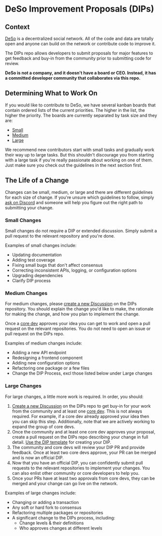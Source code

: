 # DeSo Improvement Proposals (DIPs)

## Context

[DeSo](deso.org) is a decentralized social network. All of the code
and data are totally open and anyone can build on the network or
contribute code to improve it.

The DIPs repo allows developers to submit proposals for major features to get feedback and
buy-in from the community prior to submitting code for review.

 **DeSo is not a company, and it doesn't have a board or CEO. Instead,
 it has a committed developer community that collaborates via this repo.**

## Determining What to Work On

If you would like to contribute to DeSo, we have several kanban boards that contain
ordered lists of the current priorities. The higher in the list, the
higher the priority. The boards are currently separated by task size and they are:
- [Small](https://github.com/orgs/deso-protocol/projects/3)
- [Medium](https://github.com/orgs/deso-protocol/projects/2)
- [Large](https://github.com/orgs/deso-protocol/projects/1)

We recommend new contributors start with small tasks and gradually work their way
up to large tasks. But this shouldn't discourage you from starting with a large task
if you're  really passionate about working on one of them. Just make sure you check
out the guidelines in the next section first.

## The Life of a Change

Changes can be small, medium, or large and there are different guidelines 
for each size of change. If you're unsure which guidelines to follow, simply 
[ask on Discord](https://discord.gg/deso) and someone will help you 
figure out the right path to submitting your change.

### Small Changes

Small changes do not require a DIP or extended discussion. Simply submit a pull request to the relevant repository
and you're done.

Examples of small changes include:
- Updating documentation
- Adding test coverage
- Fixing small bugs that don't affect consensus
- Correcting inconsistent APIs, logging, or configuration options
- Upgrading dependencies
- Clarify DIP process

### Medium Changes

For medium changes, please [create a new Discussion](https://github.com/deso-protocol/dips/discussions/new)
on the DIPs repository. You should explain the change you'd like to make, the rationale for making
the change, and how you plan to implement the change.

Once a [core dev](https://github.com/orgs/deso-protocol/people)
approves your idea you can get to work and open a pull request on the relevant repositories. You do not need to
open an issue or pull request on the DIPs repo.

Examples of medium changes include:
- Adding a new API endpoint
- Redesigning a frontend component
- Adding new configuration options
- Refactoring one package or a few files
- Change the DIP Process, excl those listed below under Large changes

### Large Changes

For large changes, a little more work is required. In order, you should:
1. [Create a new Discussion](https://github.com/deso-protocol/dips/discussions/new) on the DIPs repo
to get buy-in for your work from the community and at least one
[core dev](https://github.com/orgs/deso-protocol/people).
This is not always required. For example, if a core dev already approved your idea
then you can skip this step. Additionally, note that we are actively working to 
expand the group of core devs.
2. Once the community and at least one core dev approves your proposal, create a pull request
on the DIPs repo describing your change in full detail.
[Use the DIP template](https://github.com/deso-protocol/dips/blob/main/cip-template.md) for creating
your DIP.
3. The community and core devs will review your DIP PR and provide feedback. Once
at least two core devs approve, your PR can be merged and is now an official DIP.
4. Now that you have an official DIP, you can confidently submit pull requests to the relevant
repositories to implement your changes. You can also enlist other community or core developers to help you.
5. Once your PRs have at least two approvals from core devs, they can be merged and your
change can go live on the network.

Examples of large changes include:
- Changing or adding a transaction
- Any soft or hard fork to consensus
- Refactoring multiple packages or repositories
- A significant change to the DIPs process, including: 
  - Change levels & their definitions
  - Who approves changes at different levels

